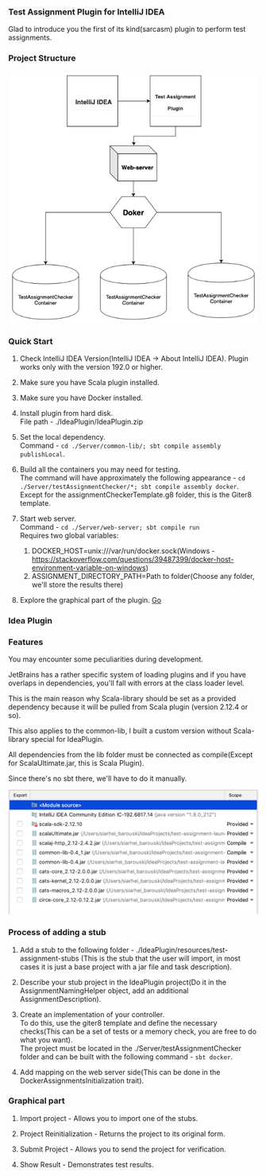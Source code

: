 ### Test Assignment Plugin for IntelliJ IDEA

Glad to introduce you the first of its kind(sarcasm) plugin to perform test assignments.


### Project Structure
![IdeaPlugin](resources/IdeaPlugin.png)


### Quick Start
1. Check IntelliJ IDEA Version(IntelliJ IDEA -> About IntelliJ IDEA).
Plugin works only with the version 192.0 or higher.

2. Make sure you have Scala plugin installed.

3. Make sure you have Docker installed.

4. Install plugin from hard disk.<br>
File path - ./IdeaPlugin/IdeaPlugin.zip

5. Set the local dependency.<br>
Command - ```cd ./Server/common-lib/; sbt compile assembly publishLocal```.

6. Build all the containers you may need for testing.<br>
The command will have approximately the following appearance - ```cd ./Server/testAssignmentChecker/*; sbt compile assembly docker```.<br>
Except for the assignmentCheckerTemplate.g8 folder, this is the Giter8 template.

7. Start web server.<br>
   Command - ```cd ./Server/web-server; sbt compile run```<br>
   Requires two global variables:
   1. DOCKER_HOST=unix:///var/run/docker.sock(Windows - https://stackoverflow.com/questions/39487399/docker-host-environment-variable-on-windows)
   2. ASSIGNMENT_DIRECTORY_PATH=Path to folder(Choose any folder, we'll store the results there)

8. Explore the graphical part of the plugin. [Go](#graphical-part)


### Idea Plugin


### Features

You may encounter some peculiarities during development.<br>

JetBrains has a rather specific system of loading plugins and if you have overlaps in dependencies, you'll fall with errors at the class loader level.<br>
 
This is the main reason why Scala-library should be set as a provided dependency because it will be pulled from Scala plugin (version 2.12.4 or so).

This also applies to the common-lib, I built a custom version without Scala-library special for IdeaPlugin.<br>

All dependencies from the lib folder must be connected as compile(Except for ScalaUltimate.jar, this is Scala Plugin).<br>

Since there's no sbt there, we'll have to do it manually.

![ProjectConfiguration](resources/projectConfiguration.png)


### Process of adding a stub

1. Add a stub to the following folder - ./IdeaPlugin/resources/test-assignment-stubs (This is the stub that the user will import, in most cases it is just a base project with a jar file and task description).

2. Describe your stub project in the IdeaPlugin project(Do it in the AssignmentNamingHelper object, add an additional AssignmentDescription).

3. Create an implementation of your controller.<br>
 To do this, use the giter8 template and define the necessary checks(This can be a set of tests or a memory check, you are free to do what you want).<br>
 The project must be located in the ./Server/testAssignmentChecker folder and can be built with the following command - ```sbt docker```.
 
4. Add mapping on the web server side(This can be done in the DockerAssignmentsInitialization trait).

### Graphical part

1. Import project - Allows you to import one of the stubs.

2. Project Reinitialization - Returns the project to its original form.

3. Submit Project - Allows you to send the project for verification.

4. Show Result - Demonstrates test results.